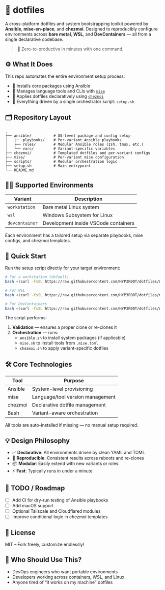 # 🧪 dotfiles

A cross-platform dotfiles and system bootstrapping toolkit powered by **Ansible**, **mise-en-place**, and **chezmoi**. Designed to reproducibly configure environments across **bare metal**, **WSL**, and **DevContainers** — all from a single declarative codebase.

> 🚀 Zero-to-productive in minutes with one command.

## ⚙️ What It Does

This repo automates the entire environment setup process:

- 🧰 Installs core packages using Ansible
- 🧠 Manages language tools and CLIs with [`mise`](https://mise.jdx.dev)
- 🎯 Applies dotfiles declaratively using [`chezmoi`](https://www.chezmoi.io)
- 🧵 Everything driven by a single orchestrator script: `setup.sh`

## 🗂️ Repository Layout

```
.
├── ansible/          # OS-level package and config setup
│   ├── playbooks/    # Per-variant Ansible playbooks
│   ├── roles/        # Modular Ansible roles (zsh, tmux, etc.)
│   └── vars/         # Variant-specific variables
├── chezmoi/          # Templated dotfiles and per-variant configs
├── mise/             # Per-variant mise configuration
├── scripts/          # Modular orchestration logic
├── setup.sh          # Main entrypoint
└── README.md
```

## 🧑‍💻 Supported Environments

| Variant       | Description                          |
|---------------|--------------------------------------|
| `workstation` | Bare metal Linux system              |
| `wsl`         | Windows Subsystem for Linux          |
| `devcontainer`| Development inside VSCode containers |

Each environment has a tailored setup via separate playbooks, mise configs, and chezmoi templates.

## 🚀 Quick Start

Run the setup script directly for your target environment:

```bash
# For a workstation (default)
bash <(curl -fsSL https://raw.githubusercontent.com/HYP3R00T/dotfiles/main/setup.sh)

# For WSL
bash <(curl -fsSL https://raw.githubusercontent.com/HYP3R00T/dotfiles/main/setup.sh) wsl

# For DevContainers
bash <(curl -fsSL https://raw.githubusercontent.com/HYP3R00T/dotfiles/main/setup.sh) devcontainer
```

The script performs:

1. **Validation** — ensures a proper clone or re-clones it
2. **Orchestration** — runs:
   - `ansible.sh` to install system packages (if applicable)
   - `mise.sh` to install tools from `.mise.toml`
   - `chezmoi.sh` to apply variant-specific dotfiles

## 🛠️ Core Technologies

| Tool      | Purpose                            |
|-----------|------------------------------------|
| Ansible   | System-level provisioning          |
| mise      | Language/tool version management   |
| chezmoi   | Declarative dotfile management     |
| Bash      | Variant-aware orchestration        |

All tools are auto-installed if missing — no manual setup required.

## 💡 Design Philosophy

- ✅ **Declarative**: All environments driven by clean YAML and TOML
- 🔁 **Reproducible**: Consistent results across reboots and re-clones
- 📦 **Modular**: Easily extend with new variants or roles
- ⚡ **Fast**: Typically runs in under a minute

## 📌 TODO / Roadmap

- [ ] Add CI for dry-run testing of Ansible playbooks
- [ ] Add macOS support
- [ ] Optional Tailscale and Cloudflared modules
- [ ] Improve conditional logic in chezmoi templates

## 🤝 License

MIT – Fork freely, customize endlessly!

## 👋 Who Should Use This?

- DevOps engineers who want portable environments
- Developers working across containers, WSL, and Linux
- Anyone tired of “it works on my machine” dotfiles
